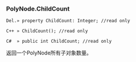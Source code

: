 ### **PolyNode.ChildCount**

```
Del.» property ChildCount: Integer; //read only

C++ » ChildCount(); //read only

C#  » public int ChildCount; //read only
```

返回一个PolyNode所有子对象数量。